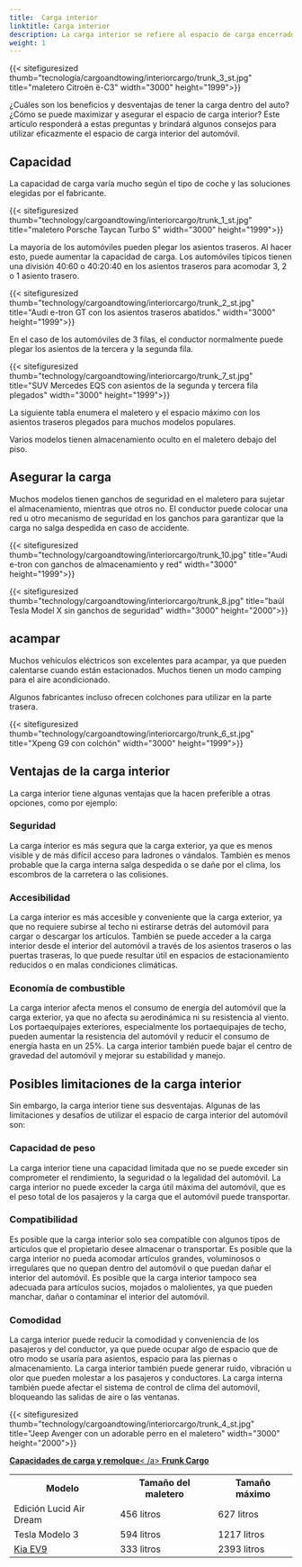 ```yaml
---
title:  Carga interior
linktitle: Carga interior
description: La carga interior se refiere al espacio de carga encerrado y protegido por la carrocería y las ventanas del automóvil. La carga interna puede variar según el modelo y la configuración del automóvil.
weight: 1
---
```

<!-- markdownlint-disable MD033 -->

{{< sitefiguresized thumb="tecnología/cargoandtowing/interiorcargo/trunk_3_st.jpg" title="maletero Citroën ë-C3" width="3000" height="1999">}}

¿Cuáles son los beneficios y desventajas de tener la carga dentro del auto? ¿Cómo se puede maximizar y asegurar el espacio de carga interior? Este artículo responderá a estas preguntas y brindará algunos consejos para utilizar eficazmente el espacio de carga interior del automóvil.

## Capacidad

La capacidad de carga varía mucho según el tipo de coche y las soluciones elegidas por el fabricante.

{{< sitefiguresized thumb="technology/cargoandtowing/interiorcargo/trunk_1_st.jpg" title="maletero Porsche Taycan Turbo S" width="3000" height="1999">}}

La mayoría de los automóviles pueden plegar los asientos traseros. Al hacer esto, puede aumentar la capacidad de carga. Los automóviles típicos tienen una división 40:60 o 40:20:40 en los asientos traseros para acomodar 3, 2 o 1 asiento trasero.

{{< sitefiguresized thumb="technology/cargoandtowing/interiorcargo/trunk_2_st.jpg" title="Audi e-tron GT con los asientos traseros abatidos." width="3000" height="1999">}}

En el caso de los automóviles de 3 filas, el conductor normalmente puede plegar los asientos de la tercera y la segunda fila.

{{< sitefiguresized thumb="technology/cargoandtowing/interiorcargo/trunk_7_st.jpg" title="SUV Mercedes EQS con asientos de la segunda y tercera fila plegados" width="3000" height="1999">}}

La siguiente tabla enumera el maletero y el espacio máximo con los asientos traseros plegados para muchos modelos populares.

<table class="mesa tabla-rayada">
<cabeza>
     <tr>
         <th>Modelo</th>
         <th>Tamaño del maletero</th>
         <th>Tamaño máximo</th>
     </tr>
</thead>
<tcuerpo>
     <tr>
         <td>Edición Lucid Air Dream</td>
         <td>456 litros</td>
         <td>627 litros</td>
     </tr>
     <tr>
         <td>Tesla Modelo 3</td>
         <td>594 litros</td>
         <td>1217 litros</td>
     </tr>
     <tr>
         <td><a href="../../../models/kia/ev9/">Kia EV9</a></td>
         <td>333 litros</td>
         <td>2393 litros</td>
     </tr>
</tbody>
</tabla>

Varios modelos tienen almacenamiento oculto en el maletero debajo del piso.

## Asegurar la carga

Muchos modelos tienen ganchos de seguridad en el maletero para sujetar el almacenamiento, mientras que otros no. El conductor puede colocar una red u otro mecanismo de seguridad en los ganchos para garantizar que la carga no salga despedida en caso de accidente.

{{< sitefiguresized thumb="technology/cargoandtowing/interiorcargo/trunk_10.jpg" title="Audi e-tron con ganchos de almacenamiento y red" width="3000" height="1999">}}

{{< sitefiguresized thumb="technology/cargoandtowing/interiorcargo/trunk_8.jpg" title="baúl Tesla Model X sin ganchos de seguridad" width="3000" height="2000">}}


## acampar

Muchos vehículos eléctricos son excelentes para acampar, ya que pueden calentarse cuando están estacionados. Muchos tienen un modo camping para el aire acondicionado.

Algunos fabricantes incluso ofrecen colchones para utilizar en la parte trasera.

{{< sitefiguresized thumb="technology/cargoandtowing/interiorcargo/trunk_6_st.jpg" title="Xpeng G9 con colchón" width="3000" height="1999">}}

## Ventajas de la carga interior

La carga interior tiene algunas ventajas que la hacen preferible a otras opciones, como por ejemplo:

### Seguridad

La carga interior es más segura que la carga exterior, ya que es menos visible y de más difícil acceso para ladrones o vándalos. También es menos probable que la carga interna salga despedida o se dañe por el clima, los escombros de la carretera o las colisiones.

### Accesibilidad

La carga interior es más accesible y conveniente que la carga exterior, ya que no requiere subirse al techo ni estirarse detrás del automóvil para cargar o descargar los artículos. También se puede acceder a la carga interior desde el interior del automóvil a través de los asientos traseros o las puertas traseras, lo que puede resultar útil en espacios de estacionamiento reducidos o en malas condiciones climáticas.

### Economía de combustible

La carga interior afecta menos el consumo de energía del automóvil que la carga exterior, ya que no afecta su aerodinámica ni su resistencia al viento. Los portaequipajes exteriores, especialmente los portaequipajes de techo, pueden aumentar la resistencia del automóvil y reducir el consumo de energía hasta en un 25%. La carga interior también puede bajar el centro de gravedad del automóvil y mejorar su estabilidad y manejo.

## Posibles limitaciones de la carga interior

Sin embargo, la carga interior tiene sus desventajas. Algunas de las limitaciones y desafíos de utilizar el espacio de carga interior del automóvil son:

### Capacidad de peso

La carga interior tiene una capacidad limitada que no se puede exceder sin comprometer el rendimiento, la seguridad o la legalidad del automóvil. La carga interior no puede exceder la carga útil máxima del automóvil, que es el peso total de los pasajeros y la carga que el automóvil puede transportar.

### Compatibilidad

Es posible que la carga interior solo sea compatible con algunos tipos de artículos que el propietario desee almacenar o transportar. Es posible que la carga interior no pueda acomodar artículos grandes, voluminosos o irregulares que no quepan dentro del automóvil o que puedan dañar el interior del automóvil. Es posible que la carga interior tampoco sea adecuada para artículos sucios, mojados o malolientes, ya que pueden manchar, dañar o contaminar el interior del automóvil.

### Comodidad

La carga interior puede reducir la comodidad y conveniencia de los pasajeros y del conductor, ya que puede ocupar algo de espacio que de otro modo se usaría para asientos, espacio para las piernas o almacenamiento. La carga interior también puede generar ruido, vibración u olor que pueden molestar a los pasajeros y conductores. La carga interna también puede afectar el sistema de control de clima del automóvil, bloqueando las salidas de aire o las ventanas.

{{< sitefiguresized thumb="technology/cargoandtowing/interiorcargo/trunk_4_st.jpg" title="Jeep Avenger con un adorable perro en el maletero" width="3000" height="2000">}}

<div class="mt-3 mb-3">
     <a href="../" class="text-decoration-none text-black"><strong><i class="bi-arrow-left"></i> Capacidades de carga y remolque</strong>< /a>
     <a href="../frunkcargo/" class="text-decoration-none text-black float-end"><strong>Frunk Cargo <i class="bi-arrow-right"></i></strong></a>
</div>